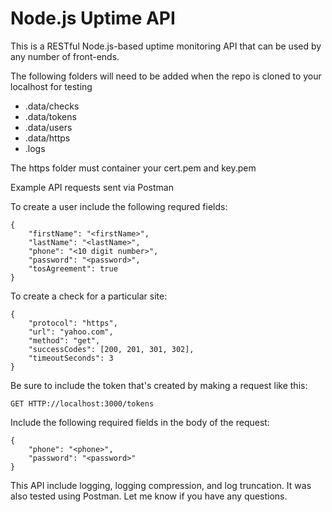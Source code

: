 # Node.js Uptime API

This is a RESTful Node.js-based uptime monitoring API that can be used by any number of front-ends.

The following folders will need to be added when the repo is cloned to your localhost for testing

* .data/checks
* .data/tokens
* .data/users
* .data/https
* .logs

The https folder must container your cert.pem and key.pem

Example API requests sent via Postman

To create a user include the following requred fields:

    {
        "firstName": "<firstName>",
        "lastName": "<lastName>",
        "phone": "<10 digit number>",
        "password": "<password>",
        "tosAgreement": true
    }

To create a check for a particular site:

    {
        "protocol": "https",
        "url": "yahoo.com",
        "method": "get",
        "successCodes": [200, 201, 301, 302],
        "timeoutSeconds": 3
    }
Be sure to include the token that's created by making a request like this:

    GET HTTP://localhost:3000/tokens

Include the following required fields in the body of the request:

    {
        "phone": "<phone>",
        "password": "<password>"
    }

This API include logging, logging compression, and log truncation. It was also tested using Postman. 
Let me know if you have any questions.

